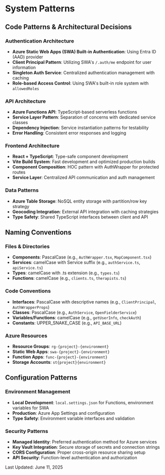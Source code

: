# System Patterns

## Code Patterns & Architectural Decisions

### Authentication Architecture
- **Azure Static Web Apps (SWA) Built-in Authentication**: Using Entra ID (AAD) provider
- **Client Principal Pattern**: Utilizing SWA's `/.auth/me` endpoint for user information
- **Singleton Auth Service**: Centralized authentication management with caching
- **Role-based Access Control**: Using SWA's built-in role system with `allowedRoles`

### API Architecture  
- **Azure Functions API**: TypeScript-based serverless functions
- **Service Layer Pattern**: Separation of concerns with dedicated service classes
- **Dependency Injection**: Service instantiation patterns for testability
- **Error Handling**: Consistent error responses and logging

### Frontend Architecture
- **React + TypeScript**: Type-safe component development
- **Vite Build System**: Fast development and optimized production builds
- **Component Composition**: HOC pattern with AuthWrapper for protected routes
- **Service Layer**: Centralized API communication and auth management

### Data Patterns
- **Azure Table Storage**: NoSQL entity storage with partition/row key strategy
- **Geocoding Integration**: External API integration with caching strategies
- **Type Safety**: Shared TypeScript interfaces between client and API

## Naming Conventions

### Files & Directories
- **Components**: PascalCase (e.g., `AuthWrapper.tsx`, `MapComponent.tsx`)
- **Services**: camelCase with Service suffix (e.g., `authService.ts`, `apiService.ts`)
- **Types**: camelCase with .ts extension (e.g., `types.ts`)
- **Functions**: camelCase (e.g., `clients.ts`, `therapists.ts`)

### Code Conventions
- **Interfaces**: PascalCase with descriptive names (e.g., `ClientPrincipal`, `AuthWrapperProps`)
- **Classes**: PascalCase (e.g., `AuthService`, `OpenFielderService`)
- **Variables/Functions**: camelCase (e.g., `getUserInfo`, `checkAuth`)
- **Constants**: UPPER_SNAKE_CASE (e.g., `API_BASE_URL`)

### Azure Resources
- **Resource Groups**: `rg-{project}-{environment}`
- **Static Web Apps**: `swa-{project}-{environment}`
- **Function Apps**: `func-{project}-{environment}`
- **Storage Accounts**: `st{project}{environment}`

## Configuration Patterns

### Environment Management
- **Local Development**: `local.settings.json` for Functions, environment variables for SWA
- **Production**: Azure App Settings and configuration
- **Type Safety**: Environment variable interfaces and validation

### Security Patterns
- **Managed Identity**: Preferred authentication method for Azure services
- **Key Vault Integration**: Secure storage of secrets and connection strings
- **CORS Configuration**: Proper cross-origin resource sharing setup
- **API Security**: Function-level authentication and authorization

Last Updated: June 11, 2025
